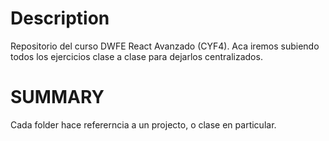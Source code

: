# Description

Repositorio del curso DWFE React Avanzado (CYF4).
Aca iremos subiendo todos los ejercicios clase a clase para dejarlos centralizados.

# SUMMARY

Cada folder hace refererncia a un projecto, o clase en particular.
